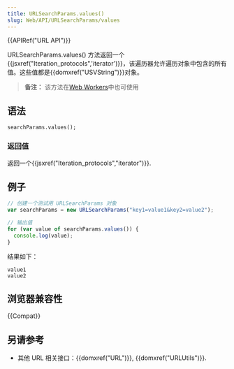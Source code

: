 ```yaml
---
title: URLSearchParams.values()
slug: Web/API/URLSearchParams/values
---
```


{{APIRef("URL API")}}

URLSearchParams.values() 方法返回一个{{jsxref("Iteration_protocols",'iterator')}}，该遍历器允许遍历对象中包含的所有值。这些值都是{{domxref("USVString")}}对象。

> **备注：** 该方法在[Web Workers](/zh-CN/docs/Web/API/Web_Workers_API)中也可使用

## 语法

```
searchParams.values();
```

### 返回值

返回一个{{jsxref("Iteration_protocols","iterator")}}.

## 例子

```js
// 创建一个测试用 URLSearchParams 对象
var searchParams = new URLSearchParams("key1=value1&key2=value2");

// 输出值
for (var value of searchParams.values()) {
  console.log(value);
}
```

结果如下：

```
value1
value2
```

## 浏览器兼容性

{{Compat}}

## 另请参考

- 其他 URL 相关接口：{{domxref("URL")}}, {{domxref("URLUtils")}}.
